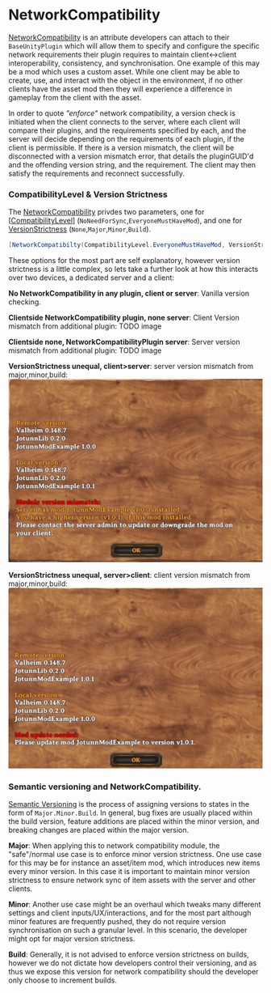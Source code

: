 # NetworkCompatibility

[NetworkCompatibility](xref:JotunnLib.Utils.NetworkCompastibilityAttribute) is an attribute developers can attach to their `BaseUnityPlugin` which will allow them to specify and configure the specific network requirements their plugin requires to maintain client<->client interoperability, consistency, and synchronisation. One example of this may be a mod which uses a custom asset. While one client may be able to create, use, and interact with the object in the environment, if no other clients have the asset mod then they will experience a difference in gameplay from the client with the asset.

In order to quote *"enforce"* network compatibility, a version check is initiated when the client connects to the server, where each client will compare their plugins, and the requirements specified by each, and the server will decide depending on the requirements of each plugin, if the client is permissible. If there is a version mismatch, the client will be disconnected with a version mismatch error, that details the pluginGUID'd and the offending version string, and the requirement. The client may then satisfy the requirements and reconnect successfully.

### CompatibilityLevel & Version Strictness
The [NetworkCompatibility](xref:JotunnLib.Utils.NetworkCompastibilityAttribute) privdes two parameters, one for [[CompatibilityLevel](xref:JotunnLib.Utils.NetworkCompastibilityAttribute.CompatibilityLevel)] (`NoNeedForSync`,`EveryoneMustHaveMod`), and one for [VersionStrictness]([NetworkCompatibility](xref:JotunnLib.Utils.NetworkCompastibilityAttribute).VersionStrictness) (`None`,`Major`,`Minor`,`Build`).

```cs
[NetworkCompatibilty(CompatibilityLevel.EveryoneMustHaveMod, VersionStrictness.Minor)]
```

These options for the most part are self explanatory, however version strictness is a little complex, so lets take a further look at how this interacts over two devices, a dedicated server and a client:

**No NetworkCompatibility in any plugin, client or server**: Vanilla version checking.

**Clientside NetworkCompatibility plugin, none server**: Client Version mismatch from additional plugin:
TODO image

**Clientside none, NetworkCompatibilityPlugin server**: Server version mismatch from additional plugin:
TODO image

**VersionStrictness unequal, client>server**: server version mismatch from major,minor,build:
![File](../../images/utils/NetworkCompatClient-gr-Server.png)

**VersionStrictness unequal, server>client**: client version mismatch from major,minor,build:
![Network Compat Server Gr Client](../../images/utils/NetworkCompatServer-gr-Client.png)

### Semantic versioning and NetworkCompatibility.

[Semantic Versioning](https://semver.org/) is the process of assigning versions to states in the form of `Major.Minor.Build`. In general, bug fixes are usually placed within the build version, feature additions are placed within the minor version, and breaking changes are placed within the major version.

**Major**:
When applying this to network compatibility module, the "safe"/normal use case is to enforce minor version strictness. One use case for this may be for instance an asset/item mod, which introduces new items every minor version. In this case it is important to maintain minor version strictness to ensure network sync of item assets with the server and other clients.

**Minor**:
Another use case might be an overhaul which tweaks many different settings and client inputs/UX/interactions, and for the most part although minor features are frequently pushed, they do not require version synchronisation on such a granular level. In this scenario, the developer might opt for major version strictness.

**Build**:
Generally, it is not advised to enforce version strictness on builds, however we do not dictate how developers control their versioning, and as thus we expose this version for network compatibility should the developer only choose to increment builds.